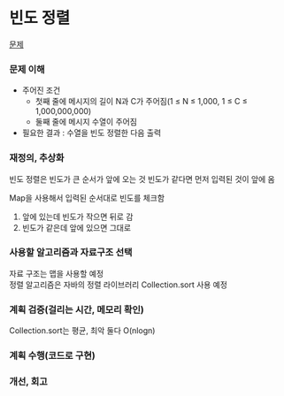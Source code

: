 # 빈도 정렬
[문제](https://www.acmicpc.net/problem/2910)

### 문제 이해
- 주어진 조건  
  - 첫째 줄에 메시지의 길이 N과 C가 주어짐(1 ≤ N ≤ 1,000, 1 ≤ C ≤ 1,000,000,000)  
  - 둘째 줄에 메시지 수열이 주어짐  
- 필요한 결과 : 수열을 빈도 정렬한 다음 출력  

### 재정의, 추상화
빈도 정렬은 빈도가 큰 순서가 앞에 오는 것 
빈도가 같다면 먼저 입력된 것이 앞에 옴  

Map을 사용해서 입력된 순서대로 빈도를 체크함  
1. 앞에 있는데 빈도가 작으면 뒤로 감  
2. 빈도가 같은데 앞에 있으면 그대로

### 사용할 알고리즘과 자료구조 선택
자료 구조는 맵을 사용할 예정  
정렬 알고리즘은 자바의 정렬 라이브러리 Collection.sort 사용 예정  

### 계획 검증(걸리는 시간, 메모리 확인)
Collection.sort는 평균, 최악 둘다 O(nlogn)  

### 계획 수행(코드로 구현)

### 개선, 회고
